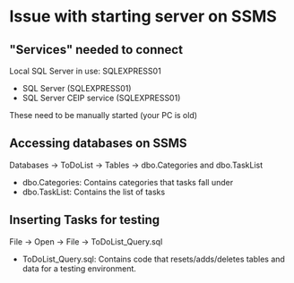 # Issue with starting server on SSMS

## "Services" needed to connect

Local SQL Server in use: SQLEXPRESS01

- SQL Server (SQLEXPRESS01)
- SQL Server CEIP service (SQLEXPRESS01)

These need to be manually started (your PC is old)

## Accessing databases on SSMS

Databases -> ToDoList -> Tables -> dbo.Categories and dbo.TaskList

- dbo.Categories: Contains categories that tasks fall under
- dbo.TaskList: Contains the list of tasks

## Inserting Tasks for testing

File -> Open -> File -> ToDoList_Query.sql

- ToDoList_Query.sql: Contains code that resets/adds/deletes tables and data for a testing environment.